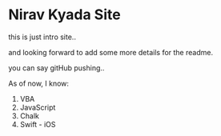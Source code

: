 # Nirav Kyada Site

this is just intro site..

and looking forward to add some more details for the readme.

you can say gitHub pushing..

As of now, I know:
1. VBA
1. JavaScript
1. Chalk
1. Swift - iOS
